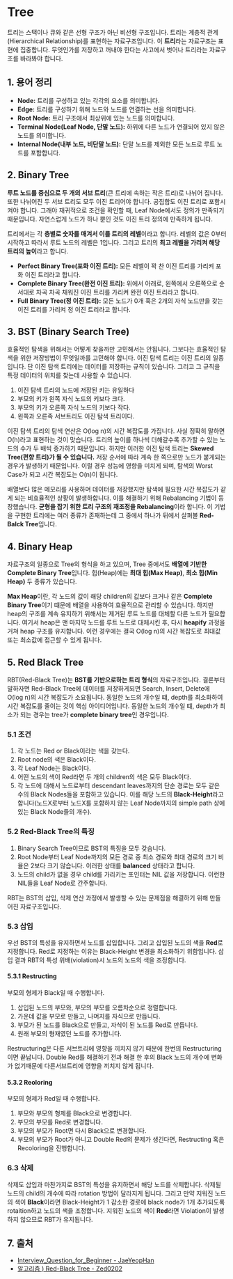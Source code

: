# Tree

트리는 스택이나 큐와 같은 선형 구조가 아닌 비선형 구조입니다. 트리는 계층적 관계(Hierarchical Relationship)를 표현하는 자료구조입니다. 이 **트리**라는 자료구조는 표현에 집중합니다. 무엇인가를 저장하고 꺼내야 한다는 사고에서 벗어나 트리라는 자료구조를 바라봐야 합니다.

## 1. 용어 정리

- **Node:** 트리를 구성하고 있는 각각의 요소를 의미합니다.
- **Edge:** 트리를 구성하기 위해 노드와 노드를 연결하는 선을 의미합니다.
- **Root Node:** 트리 구조에서 최상위에 있는 노드를 의미합니다.
- **Terminal Node(Leaf Node, 단말 노드):** 하위에 다른 노드가 연결되어 있지 않은 노드를 의미합니다.
- **Internal Node(내부 노드, 비단말 노드):** 단말 노드를 제외한 모든 노드로 루트 노드를 포함합니다.

## 2. Binary Tree

**루트 노드를 중심으로 두 개의 서브 트리**(큰 트리에 속하는 작은 트리)로 나뉘어 집니다. 또한 나뉘어진 두 서브 트리도 모두 이진 트리어야 합니다. 공집합도 이진 트리로 포함시켜야 합니다. 그래야 재귀적으로 조건을 확인할 때, Leaf Node에서도 정의가 만족되기 때문입니다. 자연스럽게 노드가 하나 뿐인 것도 이진 트리 정의에 만족하게 됩니다.

트리에서는 각 **층별로 숫자를 매겨서 이를 트리의 레벨**이라고 합니다. 레벨의 값은 0부터 시작하고 따라서 루트 노드의 레벨은 1입니다. 그리고 트리의 **최고 레벨을 가리켜 해당 트리의 높이**라고 합니다.

- **Perfect Binary Tree(포화 이진 트리):** 모든 레벨이 꽉 찬 이진 트리를 가리켜 포화 이진 트리라고 합니다.
- **Complete Binary Tree(완전 이진 트리):** 위에서 아래로, 왼쪽에서 오른쪽으로 순서대로 차곡 차곡 채워진 이진 트리를 가리켜 완전 이진 트리라고 합니다.
- **Full Binary Tree(정 이진 트리):** 모든 노드가 0개 혹은 2개의 자식 노드만을 갖는 이진 트리를 가리켜 정 이진 트리라고 합니다.

## 3. BST (Binary Search Tree)

효율적인 탐색을 위해서는 어떻게 찾을까만 고민해서는 안됩니다. 그보다는 효율적인 탐색을 위한 저장방법이 무엇일까를 고민해야 합니다. 이진 탐색 트리는 이진 트리의 일종입니다. 단 이진 탐색 트리에는 데이터를 저장하는 규칙이 있습니다. 그리고 그 규칙을 특정 데이터의 위치를 찾는데 사용할 수 있습니다.

1. 이진 탐색 트리의 노드에 저장된 키는 유일하다
2. 부모의 키가 왼쪽 자식 노드의 키보다 크다.
3. 부모의 키가 오른쪽 자식 노드의 키보다 작다.
4. 왼쪽과 오른족 서브트리도 이진 탐색 트리이다.

이진 탐색 트리의 탐색 연산은 O(log n)의 시간 복잡도를 가집니다. 사실 정확히 말하면 O(h)라고 표현하는 것이 맞습니다. 트리의 높이를 하나씩 더해갈수록 추가할 수 있는 노드의 수가 두 배씩 증가하기 때문입니다. 하지만 이러한 이진 탐색 트리는 **Skewed Tree(편향 트리)가 될 수 있습니다.** 저장 순서에 따라 계속 한 쪽으로만 노드가 붙게되는 경우가 발생하기 때문입니다. 이럴 경우 성능에 영향을 미치게 되며, 탐색의 Worst Case가 되고 시간 복잡도는 O(n)이 됩니다.

배열보다 많은 메모리를 사용하며 데이터를 저장했지만 탐색에 필요한 시간 복잡도가 같게 되는 비효율적인 상황이 발생하합니다. 이를 해결하기 위해 Rebalancing 기법이 등장했습니다. **균형을 잡기 위한 트리 구조의 재조정을 Rebalancing**이라 합니다. 이 기법을 구현한 트리에는 여러 종류가 존재하는데 그 중에서 하나가 뒤에서 살펴볼 **Red-Balck Tree**입니다.

## 4. Binary Heap

자료구조의 일종으로 Tree의 형식을 하고 있으며, Tree 중에서도 **배열에 기반한 Complete Binary Tree**입니다. 힙(Heap)에는 **최대 힙(Max Heap)**, **최소 힙(Min Heap)** 두 종류가 있습니다.

**Max Heap**이란, 각 노드의 값이 해당 children의 값보다 크거나 같은 **Complete Binary Tree**이기 떄문에 배열을 사용하여 효율적으로 관리할 수 있습니다. 하지만 heap의 구조를 계속 유지하기 위해서는 제거된 루트 노드를 대체할 다른 노드가 필요합니다. 여기서 heap은 맨 마지막 노드를 루트 노드로 대체시킨 후, 다시 **heapify** 과정을 거쳐 heap 구조를 유지합니다. 이런 경우에는 결국 O(log n)의 시간 복잡도로 최대값 또는 최소값에 접근할 수 있게 됩니다.

## 5. Red Black Tree

RBT(Red-Black Tree)는 **BST를 기반으로하는 트리 형식**의 자료구조입니다. 결론부터 말하자면 Red-Black Tree에 데이터를 저장하게되면 Search, Insert, Delete에 O(log n)의 시간 복잡도가 소요됩니다. 동일한 노드의 개수일 떄, depth를 최소화하여 시간 복잡도를 줄이는 것이 핵심 아이디어입니다. 동일한 노드의 개수일 떄, depth가 최소가 되는 경우는 tree가 **complete binary tree**인 경우입니다.

### 5.1 조건

1. 각 노드는 Red or Black이라는 색을 갖는다.
2. Root node의 색은 Black이다.
3. 각 Leaf Node는 Black이다.
4. 어떤 노드의 색이 Red라면 두 개의 children의 색은 모두 Black이다.
5. 각 노드에 대해서 노드로부터 descendant leaves까지의 단순 경로는 모두 같은 수의 Black Nodes들을 포함하고 있습니다. 이를 해당 노드의 **Black-Height**라고 합니다(노드X로부터 노드X를 포함하지 않는 Leaf Node까지의 simple path 상에 있는 Black Node들의 개수).

### 5.2 Red-Black Tree의 특징

1. Binary Search Tree이므로 BST의 특징을 모두 갖습니다.
2. Root Node부터 Leaf Node까지의 모든 경로 중 최소 경로와 최대 경로의 크기 비율은 2보다 크기 않습니다. 이러한 상태를 **balanced** 상태라고 합니다.
3. 노드의 child가 없을 경우 child를 가리키는 포인터는 NIL 값을 저장합니다. 이런한 NIL들을 Leaf Node로 간주합니다.

RBT는 BST의 삽입, 삭제 연산 과정에서 발생할 수 있는 문제점을 해결하기 위해 만들어진 자료구조입니다.

### 5.3 삽입

우선 BST의 특성을 유지하면서 노드를 삽입합니다. 그리고 삽입된 노드의 색을 **Red**로 지정합니다. Red로 지정하는 이유는 Black-Height 변경을 최소화하기 위함입니다. 삽입 결과 RBT의 특성 위배(violation)시 노드의 노드의 색을 조정합니다.

#### 5.3.1 Restructing

부모의 형제가 Black일 때 수행합니다.

1. 삽입된 노드의 부모와, 부모의 부모를 오름차순으로 정렬합니다.
2. 가운데 값을 부모로 만들고, 나머지를 자식으로 만듭니다.
3. 부모가 된 노드를 Black으로 만들고, 자식이 된 노드를 Red로 만듭니다.
4. 원래 부모의 형재였던 노드를 추가합니다.

Restructuring은 다른 서브트리에 영향을 끼치지 않기 때문에 한번의 Restructuring이면 끝납니다. Double Red를 해결하기 전과 해결 한 후의 Black 노드의 개수에 변화가 없기때문에 다른서브트리에 영향을 끼치지 않게 됩니다.

#### 5.3.2 Reoloring

부모의 형제가 Red일 때 수행합니다.

1. 부모와 부모의 형제를 Black으로 변경합니다.
2. 부모의 부모를 Red로 변경합니다.
3. 부모의 부모가 Root면 다시 Black으로 변경합니다.
4. 부모의 부모가 Root가 아니고 Double Red의 문제가 생긴다면, Restructing 혹은 Recoloring을 진행합니다.

### 6.3 삭제

삭제도 삽입과 마찬가지로 BST의 특성을 유지하면서 해당 노드를 삭제합니다. 삭제될 노드의 child의 개수에 따라 rotation 방법이 달라지게 됩니다. 그리고 만약 지워진 노드의 색이 **Black**이라면 Black-Height가 1 감소한 경로에 black node가 1개 추가되도록 rotaition하고 노드의 색을 조정합니다. 지워진 노드의 색이 **Red**라면 Violation이 발생하지 않으므로 RBT가 유지됩니다.

## 7. 출처

- [Interview_Question_for_Beginner - JaeYeopHan](https://github.com/JaeYeopHan/Interview_Question_for_Beginner/tree/master/DataStructure#array-vs-linked-list)
- [알고리즘 ) Red-Black Tree - Zed0202](https://zeddios.tistory.com/237)
